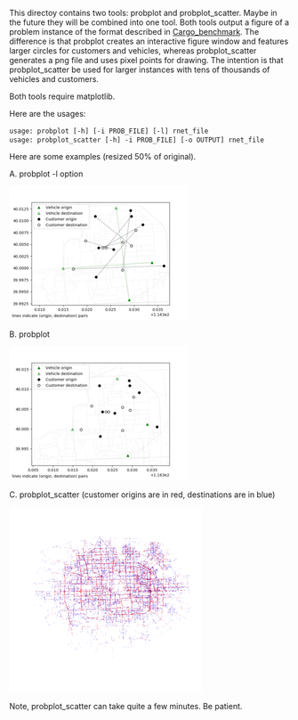 This directoy contains two tools: probplot and probplot_scatter. Maybe in the
future they will be combined into one tool. Both tools output a figure of a
problem instance of the format described in
[Cargo_benchmark](https://github.com/jamjpan/Cargo_benchmark).  The difference
is that probplot creates an interactive figure window and features larger
circles for customers and vehicles, whereas probplot_scatter generates a png
file and uses pixel points for drawing. The intention is that probplot_scatter
be used for larger instances with tens of thousands of vehicles and customers.

Both tools require matplotlib.

Here are the usages:

    usage: probplot [-h] [-i PROB_FILE] [-l] rnet_file
    usage: probplot_scatter [-h] -i PROB_FILE] [-o OUTPUT] rnet_file

Here are some examples (resized 50% of original).

A. probplot -l option

![](small-lines.png)

B. probplot

![](small-nolines.png)

C. probplot_scatter
(customer origins are in red, destinations are in blue)

![](large.png)

Note, probplot_scatter can take quite a few minutes. Be patient.

